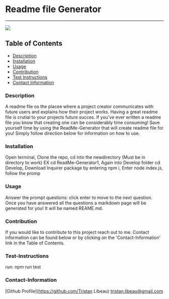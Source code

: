 # Readme file Generator
----
<a href="https://img.shields.io/badge/License-MIT-brightgreen"><img src="https://img.shields.io/badge/License-MIT-brightgreen"></a>
## Table of Contents
- [Description](#description)
- [Installation](#installation)
- [Usage](#usage)
- [Contribution](#contribution)
- [Test Instructions](#test-instructions)
- [Contact Information](#contact-information)
### Description
A readme file os the placee where a project creator communicates with future users and explains how their project works. Having a great readme file is crutial to your projects future succes. If you've ever written a readme file you know that creating one can be considerably time consuming! Save yourself time by using the ReadMe-Generator that will create readme file for you! Simply follow direction below for information on how to use.
### Installation
Open terminal, Clone the repo, cd into the newdirectory (Must be in directory to work) EX cd ReadMe-Generator1, Again into Develop folder cd Develop, Download Inquirer package by entering npm i, Enter node index.js, follow the promp
### Usage
Answer the prompt questions: click enter to move to the next question. Once you have answered all the questions a markdown page will be generated for you! It will be named REAME.md.
### Contribution
If you would like to contribute to this project reach out to me. Contact information can be found below or by clicking on the 'Contact-Information' link in the Table of Contents.
### Test-Instructions
run: npm run test
### Contact-Information
[Github Profile](https://github.com/Tristan Libeau)
tristan.libeau@gmail.com
